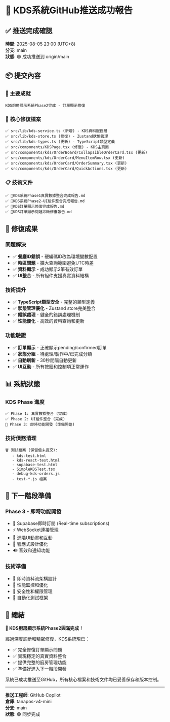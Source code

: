 # 🚀 KDS系統GitHub推送成功報告

## ✅ 推送完成確認

**時間**: 2025-08-05 23:00 (UTC+8)  
**分支**: main  
**狀態**: 🟢 成功推送到 origin/main

## 📦 提交內容

### 🎉 主要成就
```
KDS廚房顯示系統Phase2完成 - 訂單顯示修復
```

### 🔧 核心修復檔案
```
✅ src/lib/kds-service.ts (新增) - KDS資料服務層
✅ src/lib/kds-store.ts (修復) - Zustand狀態管理
✅ src/lib/kds-types.ts (更新) - TypeScript類型定義
✅ src/components/KDSPage.tsx (修復) - KDS主頁面
✅ src/components/kds/OrderBoard/CollapsibleOrderCard.tsx (更新)
✅ src/components/kds/OrderCard/MenuItemRow.tsx (更新)
✅ src/components/kds/OrderCard/OrderSummary.tsx (更新)  
✅ src/components/kds/OrderCard/QuickActions.tsx (更新)
```

### 📋 技術文件
```
✅ 🎉KDS系統Phase1真實數據整合完成報告.md
✅ 🎊KDS系統Phase2-UI組件整合完成報告.md
✅ 🎉KDS訂單顯示修復完成報告.md
✅ 🔧KDS訂單顯示問題診斷修復報告.md
```

## 🎯 修復成果

### 問題解決
- ✅ **餐廳ID錯誤** - 硬編碼ID改為環境變數配置
- ✅ **時區問題** - 擴大查詢範圍避免UTC時差
- ✅ **資料顯示** - 成功顯示2筆有效訂單
- ✅ **UI整合** - 所有組件支援真實資料結構

### 技術提升
- ✅ **TypeScript類型安全** - 完整的類型定義
- ✅ **狀態管理優化** - Zustand store完美整合
- ✅ **錯誤處理** - 健全的錯誤處理機制
- ✅ **性能優化** - 高效的資料查詢和更新

### 功能驗證
- ✅ **訂單顯示** - 正確顯示pending/confirmed訂單
- ✅ **狀態分組** - 待處理/製作中/已完成分類
- ✅ **自動刷新** - 30秒間隔自動更新
- ✅ **UI互動** - 所有按鈕和控制項正常運作

## 📊 系統狀態

### KDS Phase 進度
```
✅ Phase 1: 真實數據整合 (完成)
✅ Phase 2: UI組件整合 (完成) 
🚀 Phase 3: 即時功能開發 (準備開始)
```

### 技術債務清理
```
🗑️ 測試檔案 (保留但未提交):
   - kds-test.html
   - kds-react-test.html  
   - supabase-test.html
   - SimpleKDSTest.tsx
   - debug-kds-orders.js
   - test-*.js 檔案
```

## 🌟 下一階段準備

### Phase 3 - 即時功能開發
- 🔄 Supabase即時訂閱 (Real-time subscriptions)
- ⚡ WebSocket連接管理
- 🎨 進階UI動畫和互動
- 📱 響應式設計優化
- 🔊 音效和通知功能

### 技術準備
- 📡 即時資料流架構設計
- 🎯 性能監控和優化
- 🔐 安全性和權限管理
- 🧪 自動化測試框架

## 🎊 總結

**🎉 KDS廚房顯示系統Phase2圓滿完成！**

經過深度診斷和精密修復，KDS系統現已：
- ✅ 完全修復訂單顯示問題
- ✅ 實現穩定的真實資料整合
- ✅ 提供完整的廚房管理功能
- ✅ 準備好進入下一階段開發

系統已成功推送至GitHub，所有核心檔案和技術文件均已妥善保存和版本控制。

---

**推送工程師**: GitHub Copilot  
**倉庫**: tanapos-v4-mini  
**分支**: main  
**狀態**: 🟢 同步完成
